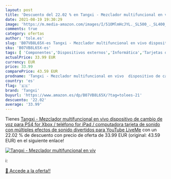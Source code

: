 ```yaml
---
layout: post
title: 'Descuento del 22.02 % en Tangxi - Mezclador multifuncional en viv'
date: 2021-08-19 19:30:29
image: 'https://m.media-amazon.com/images/I/51OMlmHcJYL._SL500_._SL400_.jpg'
comments: true
category: ofertas
author: 'tole.es'
slug: 'B07VB8L65X-es Tangxi - Mezclador multifuncional en vivo dispositivo de...'
sku: 'B07VB8L65X-es'
tags: [ 'Componentes','Dispositivos externos','Informática','Tarjetas de sonido externas','ps4','tangxi','xbox', ]
actualPrice: 33.99 EUR
currency: EUR
price: 33.99
comparePrice: 43.59 EUR
prodname: 'Tangxi - Mezclador multifuncional en vivo  dispositivo de cambio de voz para PS4 for Xbox / teléfono for iPad / computadora  tarjeta de sonido con múltiples efectos de sonido divertidos  para YouTube LiveMe'
country: 'es'
flag: '🇪🇸'
brand: 'Tangxi'
buyurl: 'https://www.amazon.es/dp/B07VB8L65X/?tag=tolees-21'
descuento: '22.02'
average: '33.99'
---
```


Tienes [Tangxi - Mezclador multifuncional en vivo  dispositivo de cambio de voz para PS4 for Xbox / teléfono for iPad / computadora  tarjeta de sonido con múltiples efectos de sonido divertidos  para YouTube LiveMe](https://www.amazon.es/dp/B07VB8L65X/?tag=tolees-21) con un 22.02 % de descuento con precio de oferta de 33.99 EUR (original: 43.59 EUR) en el siguiente enlace!

[![Tangxi - Mezclador multifuncional en viv](https://m.media-amazon.com/images/I/51OMlmHcJYL._SL500_._SL400_.jpg)](https://www.amazon.es/dp/B07VB8L65X/?tag=tolees-21)

ℹ️:


[🛒 Accede a la oferta!!](https://www.amazon.es/dp/B07VB8L65X/?tag=tolees-21)
